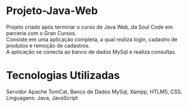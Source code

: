 # Projeto-Java-Web
Projeto criado após terminar o curso de Java Web, da Soul Code em parceria com o Gran Cursos.<br>
Consiste em uma aplicação completa, a qual realiza login, cadastro de produtos e remoção de cadastros.<br>
A aplicação se conecta ao banco de dados MySql e realiza consultas.

# Tecnologias Utilizadas
Servidor Apache TomCat, Banco de Dados MySql, Xampp, HTLM5, CSS.<br>
Linguagens: Java, JavaScript
